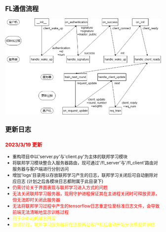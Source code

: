## FL通信流程
![fl通信流程示意图](readmeSrcs\FL通信流程.png)

## 更新日志
### <font color="red">2023/3/19 更新</font>
+ 重构项目中以'server.py'与'client.py'为主体的联邦学习模块
+ 将联邦学习模块整合入服务器路由，现可通过'/fl_server'与'/fl_client'路由对服务器与客户端进行分别访问
+ 增加'logs'目录用以存放联邦学习产生的日志，联邦学习关闭后可自动删除对应日志 (计划之后各模块日志都附属于此目录下)
+ <font color="red">仍需讨论关于界面表现与联邦学习进入方式的问题</font>
+ <font color="red">无法关闭联邦学习服务器，现用守护进程保证其在主进程关闭时可释放资源，但无法即时关闭此服务器</font>
+ <font color="red">无法将联邦学习过程中产生的tensorflow日志重定位至标准日志文件，会导致前端无法清晰地显示训练过程</font>
+ <font color="yellow">用于debug的输出残留</font>
+ <font color="yellow">测试阶段，联邦学习服务器将在连接两台客户机后自动开始分发模型并训练</font>

